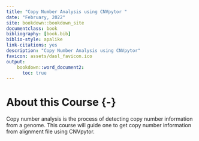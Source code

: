 ```yaml
---
title: "Copy Number Analysis using CNVpytor "
date: "February, 2022"
site: bookdown::bookdown_site
documentclass: book
bibliography: [book.bib]
biblio-style: apalike
link-citations: yes
description: "Copy Number Analysis using CNVpytor"
favicon: assets/dasl_favicon.ico
output:
    bookdown::word_document2:
      toc: true
---
```



# About this Course {-}
Copy number analysis is the process of detecting copy number information from a genome. This course will guide one to get copy number information from alignment file using CNVpytor. 
